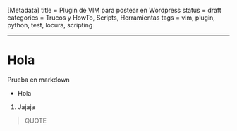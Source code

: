 [Metadata]
title = Plugin de VIM para postear en Wordpress
status = draft
categories = Trucos y HowTo, Scripts, Herramientas
tags = vim, plugin, python, test, locura, scripting

---

# Hola

Prueba en markdown

- Hola

1. Jajaja

> QUOTE
